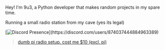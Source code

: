 Hey!
I'm 9u3, a Python developer that makes random projects in my spare time.

Running a small radio station from my cave (yes its legal)

[![Discord Presence](https://lanyard.cnrad.dev/api/874037444884963389?idleMessage=Running%20A%20Radio%20Station%21~)](https://discord.com/users/874037444884963389)



<blockquote class="imgur-embed-pub" lang="en" data-id="a/Y4bkzlM"  ><a href="//imgur.com/a/Y4bkzlM">dumb pi radio setup. cost me $10 (excl. pi)</a></blockquote><script async src="//s.imgur.com/min/embed.js" charset="utf-8"></script>
